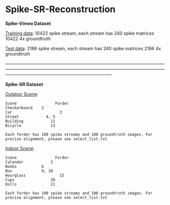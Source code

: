 # Spike-SR-Reconstruction

**Spike-Vimeo Dataset**

[Training data](https://disk.pku.edu.cn:443/link/E5C777B39B68AB8236CB0AD7A7E441CD): 
	10422 spike stream, each stream has 240 spike matrices
	10422 4x groundtruth

[Test data](https://disk.pku.edu.cn:443/link/5330A7FC8D79DA29B065C6E9568998C1):
	2186 spike stream, each stream has 240 spike matrices
	2186 4x groundtruth
  
————————————————————————————————————————————————————————————————————————————————————————————————

**Spike-SR Dataset**

[Outdoor Scene](https://disk.pku.edu.cn:443/link/7D2823EC13A25AA53BA46F0777F2298B):

	Scene			      Forder
	Checkerboard    2
	Car 				    3
	Street 		      4, 5
	Building 		    11
	Bicycle 		    13

	Each forder has 100 spike streams and 100 groundtruth images. For precise alignment, please see select_list.txt

[Indoor Scene](https://disk.pku.edu.cn:443/link/77E74CE39AA8462E972A25ED99956B59):
	
	Scene			      Forder
	Calender           	2
	Books			6
	Box				9, 10
	Hourglass		        15
	Cups 		        20
	Dolls 		        21
	
	Each forder has 100 spike streams and 100 groundtruth images. For precise alignment, please see select_list.txt
